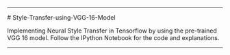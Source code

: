 <hr>
# Style-Transfer-using-VGG-16-Model

Implementing Neural Style Transfer in Tensorflow by using the pre-trained VGG 16 model. Follow the IPython Notebook for the code and explanations.

<hr>
